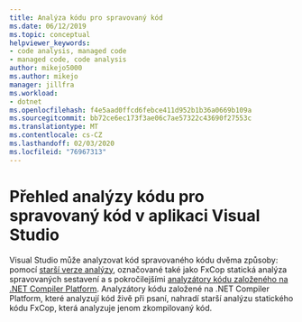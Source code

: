 ```yaml
---
title: Analýza kódu pro spravovaný kód
ms.date: 06/12/2019
ms.topic: conceptual
helpviewer_keywords:
- code analysis, managed code
- managed code, code analysis
author: mikejo5000
ms.author: mikejo
manager: jillfra
ms.workload:
- dotnet
ms.openlocfilehash: f4e5aad0ffcd6febce411d952b1b36a0669b109a
ms.sourcegitcommit: bb72ce6ec173f3ae06c7ae57322c43690f27553c
ms.translationtype: MT
ms.contentlocale: cs-CZ
ms.lasthandoff: 02/03/2020
ms.locfileid: "76967313"
---
```

# <a name="overview-of-code-analysis-for-managed-code-in-visual-studio"></a>Přehled analýzy kódu pro spravovaný kód v aplikaci Visual Studio

Visual Studio může analyzovat kód spravovaného kódu dvěma způsoby: pomocí [starší verze analýzy](../code-quality/walkthrough-analyzing-managed-code-for-code-defects.md), označované také jako FxCop statická analýza spravovaných sestavení a s pokročilejšími [analyzátory kódu založeného na .NET Compiler Platform](../code-quality/roslyn-analyzers-overview.md). Analyzátory kódu založené na .NET Compiler Platform, které analyzují kód živě při psaní, nahradí starší analýzu statického kódu FxCop, která analyzuje jenom zkompilovaný kód.

